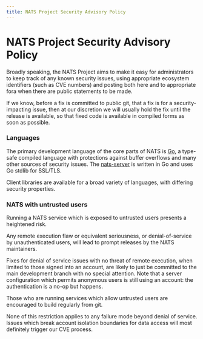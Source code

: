 ```yaml
---
title: NATS Project Security Advisory Policy
---
```


NATS Project Security Advisory Policy
=====================================

Broadly speaking, the NATS Project aims to make it easy for administrators to
keep track of any known security issues, using appropriate ecosystem
identifiers (such as CVE numbers) and posting both here and to appropriate
fora when there are public statements to be made.

If we know, before a fix is committed to public git, that a fix is for a
security-impacting issue, then at our discretion we will usually hold the fix
until the release is available, so that fixed code is available in compiled
forms as soon as possible.


### Languages

The primary development language of the core parts of NATS is
[Go](https://go.dev/), a type-safe compiled language with protections against
buffer overflows and many other sources of security issues.  The
[nats-server](https://github.com/nats-io/nats-server) is written in Go and
uses Go stdlib for SSL/TLS.

Client libraries are available for a broad variety of languages, with
differing security properties.


### NATS with untrusted users

Running a NATS service which is exposed to untrusted users presents a
heightened risk.

Any remote execution flaw or equivalent seriousness, or
denial-of-service by unauthenticated users, will lead to prompt releases
by the NATS maintainers.

Fixes for denial of service issues with no threat of remote execution,
when limited to those signed into an account, are likely to just be committed
to the main development branch with no special attention.  Note that a
server configuration which permits anonymous users is still using an account:
the authentication is a no-op but happens.

Those who are running services which allow untrusted users are encouraged to
build regularly from git.

None of this restriction applies to any failure mode beyond denial of service.
Issues which break account isolation boundaries for data access will
most definitely trigger our CVE process.
